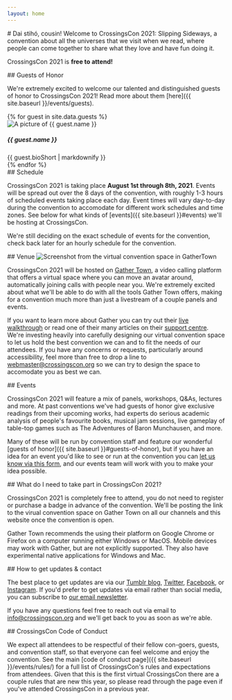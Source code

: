 ```yaml
---
layout: home
---
```


<div markdown="1" class="welcome bg-image">
# Dai stihó, cousin!
Welcome to CrossingsCon 2021: Slipping Sideways, a convention about all the universes that we visit when we read, where people can come together to share what they love and have fun doing it.

CrossingsCon 2021 is **free to attend!**
</div>

<div markdown="1">
## Guests of Honor

We're extremely excited to welcome our talented and distinguished guests of honor to CrossingsCon 2021! Read more about them [here]({{ site.baseurl }}/events/guests).

<div class="container py-3">
  {% for guest in site.data.guests %}
  <div class="row guest-bio py-3 my-3 card">
    <div class="col col-12 col-md-4">
      <img src="{{ site.baseurl }}/images/guests/{{ guest.image }}" alt="A picture of {{ guest.name }}">
    </div>
    <div class="col col-12 col-md-8">
      <h5 class="mt-3 mt-md-0">{{ guest.name }}</h5>
      {{ guest.bioShort | markdownify }}
    </div>
  </div>
  {% endfor %}
</div>
</div>

<div markdown="1">
## Schedule

CrossingsCon 2021 is taking place **August 1st through 8th, 2021**. Events will be spread out over the 8 days of the convention, with roughly 1-3 hours of scheduled events taking place each day. Event times will vary day-to-day during the convention to accomodate for different work schedules and time zones. See below for what kinds of [events]({{ site.baseurl }}#events) we'll be hosting at CrossingsCon.

We're still deciding on the exact schedule of events for the convention, check back later for an hourly schedule for the convention.
</div>

<div markdown="1">
## Venue
<img src="{{ site.baseurl }}/images/gathertown.png" class="img-fluid" alt="Screenshot from the virtual convention space in GatherTown">

CrossingsCon 2021 will be hosted on [Gather Town](https://gather.town), a video calling platform that offers a virtual space where you can move an avatar around, automatically joining calls with people near you. We're extremely excited about what we'll be able to do with all the tools Gather Town offers, making for a convention much more than just a livestream of a couple panels and events.

If you want to learn more about Gather you can try out their [live walkthrough](https://gather.town/app/ZjoKsCgut1xMYH5L/Live%20Walkthrough) or read one of their many articles on their [support centre](https://support.gather.town/help/movement-and-basics). We're investing heavily into carefully designing our virtual convention space to let us hold the best convention we can and to fit the needs of our attendees. If you have any concerns or requests, particularly around accessibility, feel more than free to drop a line to [webmaster@crossingscon.org](mailto:webmaster@crossingscon.org) so we can try to design the space to accomodate you as best we can.

</div>

<div markdown="1">
## Events

CrossingsCon 2021 will feature a mix of panels, workshops, Q&As, lectures and more. At past conventions we've had guests of honor give exclusive readings from their upcoming works, had experts do serious academic analysis of people's favourite books, musical jam sessions, live gameplay of table-top games such as The Adventures of Baron Munchausen, and more.

Many of these will be run by convention staff and feature our wonderful [guests of honor]({{ site.baseurl }}#guests-of-honor), but if you have an idea for an event you'd like to see or run at the convention you can [let us know via this form](https://docs.google.com/forms/d/e/1FAIpQLScJwJI5oi26cstao73CqrvL77ItQJfeTZoxsKhN64IViuPzIg/viewform), and our events team will work with you to make your idea possible.
</div>

<div markdown="1">
## What do I need to take part in CrossingsCon 2021?

CrossingsCon 2021 is completely free to attend, you do not need to register or purchase a badge in advance of the convention. We'll be posting the link to the virual convention space on Gather Town on all our channels and this website once the convention is open.

Gather Town recommends the using their platform on Google Chrome or Firefox on a computer running either Windows or MacOS. Mobile devices may work with Gather, but are not explicitly supported. They also have experimental native applications for Windows and Mac.
</div>

<div markdown="1">
## How to get updates & contact

The best place to get updates are via our [Tumblr blog](https://blog.crossingscon.org/), [Twitter](https://twitter.com/crossingscon), [Facebook](https://www.facebook.com/CrossingsCon/), or [Instagram](https://instagram.com/crossingscon). If you'd prefer to get updates via email rather than social media, you can subscribe to [our email newsletter](http://eepurl.com/hzfNmf).

If you have any questions feel free to reach out via email to [info@crossingscon.org](mailto:info@crossingscon.org) and we'll get back to you as soon as we're able.
</div>

<div markdown="1">
## CrossingsCon Code of Conduct

We expect all attendees to be respectful of their fellow con-goers, guests, and convention staff, so that everyone can feel welcome and enjoy the convention. See the main [code of conduct page]({{ site.baseurl }}/events/rules/) for a full list of CrossingsCon's rules and expectations from attendees. Given that this is the first virtual CrossingsCon there are a couple rules that are new this year, so please read through the page even if you've attended CrossingsCon in a previous year.
</div>
